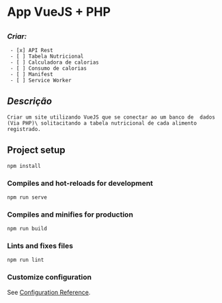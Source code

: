 # __App VueJS + PHP__

##

### _Criar:_
```
 - [x] API Rest
 - [ ] Tabela Nutricional
 - [ ] Calculadora de calorias
 - [ ] Consumo de calorias
 - [ ] Manifest
 - [ ] Service Worker
```
## _Descrição_
```
Criar um site utilizando VueJS que se conectar ao um banco de  dados (Via PHP)\ solitacitando a tabela nutricional de cada alimento registrado.
```

## Project setup
```
npm install
```

### Compiles and hot-reloads for development
```
npm run serve
```

### Compiles and minifies for production
```
npm run build
```

### Lints and fixes files
```
npm run lint
```

### Customize configuration
See [Configuration Reference](https://cli.vuejs.org/config/).
